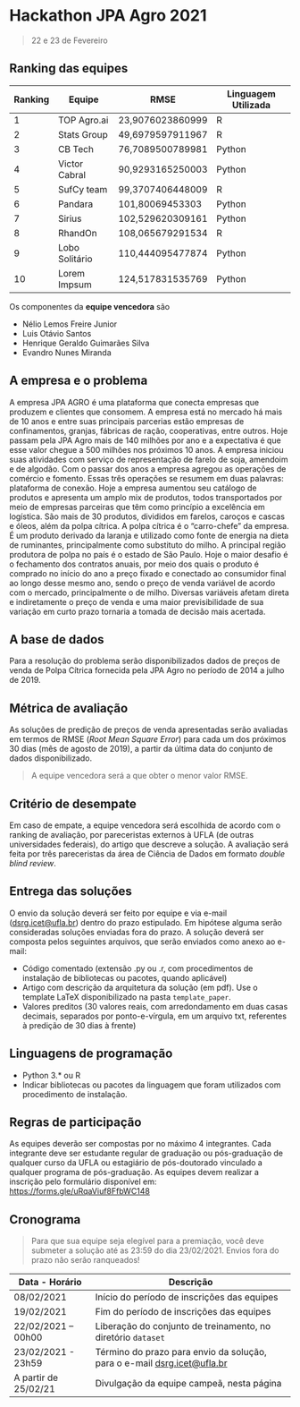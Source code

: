 # Hackathon JPA Agro 2021

> 22 e 23 de Fevereiro

## Ranking das equipes

| Ranking | Equipe         | RMSE             | Linguagem Utilizada |
|---------|----------------|------------------|---------------------|
| 1       | TOP Agro.ai    | 23,9076023860999 | R                   |
| 2       | Stats Group    | 49,6979597911967 | R                   |
| 3       | CB Tech        | 76,7089500789981 | Python              |
| 4       | Victor Cabral  | 90,9293165250003 | Python              |
| 5       | SufCy team     | 99,3707406448009 | R                   |
| 6       | Pandara        | 101,80069453303  | Python              |
| 7       | Sirius         | 102,529620309161 | Python              |
| 8       | RhandOn        | 108,065679291534 | R                   |
| 9       | Lobo Solitário | 110,444095477874 | Python              |
| 10      | Lorem Impsum   | 124,517831535769 | Python              |

Os componentes da **equipe vencedora** são
* Nélio Lemos Freire Junior
* Luis Otávio Santos
* Henrique Geraldo Guimarães Silva
* Evandro Nunes Miranda
 
## A empresa e o problema
 
A empresa JPA AGRO é uma plataforma que conecta empresas que produzem e clientes que consomem. A empresa está no mercado há mais de 10 anos e entre suas principais parcerias estão empresas de confinamentos, granjas, fábricas de ração, cooperativas, entre outros. Hoje passam pela JPA Agro mais de 140 milhões por ano e a expectativa é que esse valor chegue a 500 milhões nos próximos 10 anos.
A empresa iniciou suas atividades com serviço de representação de farelo de soja, amendoim e de algodão. Com o passar dos anos a empresa agregou as operações de comércio e fomento. Essas três operações se resumem em duas palavras: plataforma de conexão. Hoje a empresa aumentou seu catálogo de produtos e apresenta um amplo mix de produtos, todos transportados por meio de empresas parceiras que têm como princípio a excelência em logística. São mais de 30 produtos, divididos em farelos, caroços e cascas e óleos, além da polpa cítrica.
A polpa cítrica é o “carro-chefe” da empresa. É um produto derivado da laranja e utilizado como fonte de energia na dieta de ruminantes, principalmente como substituto do milho. A principal região produtora de polpa no país é o estado de São Paulo.
Hoje o maior desafio é o fechamento dos contratos anuais, por meio dos quais o produto é comprado no início do ano a preço fixado e conectado ao consumidor final ao longo desse mesmo ano, sendo o  preço de venda variável de acordo com o mercado, principalmente o de milho. Diversas variáveis afetam direta e indiretamente o preço de venda e uma maior previsibilidade de sua variação em curto prazo tornaria a tomada de decisão mais acertada. 

## A base de dados 

Para a resolução do problema serão disponibilizados dados de preços de venda de Polpa Cítrica fornecida pela JPA Agro no período de 2014 a julho de 2019. 

## Métrica de avaliação

As soluções de predição de preços de venda apresentadas serão avaliadas em termos de RMSE (_Root Mean Square Error_) para cada um dos próximos 30 dias (mês de agosto de 2019), a partir da última data do conjunto de dados disponibilizado.

> A equipe vencedora será a que obter o menor valor RMSE.


## Critério de desempate

Em caso de empate, a equipe vencedora será escolhida de acordo com o ranking de avaliação, por pareceristas externos à UFLA (de outras universidades federais), do artigo que descreve a solução. A avaliação será feita por três pareceristas da área de Ciência de Dados em formato _double blind review_.


## Entrega das soluções

O envio da solução deverá ser feito por equipe e via e-mail (dsrg.icet@ufla.br) dentro do prazo estipulado. Em hipótese alguma serão consideradas soluções enviadas fora do prazo.
A solução deverá ser composta pelos seguintes arquivos, que serão enviados como anexo ao e-mail:
- Código comentado (extensão .py ou .r, com procedimentos de instalação de bibliotecas ou pacotes, quando aplicável)
- Artigo com descrição da arquitetura da solução (em pdf). Use o template LaTeX disponibilizado na pasta ```template_paper```. 
- Valores preditos (30 valores reais, com arredondamento em duas casas decimais, separados por ponto-e-vírgula, em um arquivo txt, referentes à predição de 30 dias à frente)

## Linguagens de programação

- Python 3.* ou R
- Indicar bibliotecas ou pacotes da linguagem que foram utilizados com procedimento de instalação. 

## Regras de participação

As equipes deverão ser compostas por no máximo 4 integrantes. Cada integrante deve ser estudante regular de graduação ou pós-graduação de qualquer curso da UFLA ou estagiário de pós-doutorado vinculado a qualquer programa de pós-graduação.
As equipes devem realizar a inscrição pelo formulário disponível em: https://forms.gle/uRqaViuf8FfbWC148

## Cronograma

> Para que sua equipe seja elegível para a premiação, você deve submeter a solução até as 23:59 do dia
23/02/2021. Envios fora do prazo não serão ranqueados!

| Data - Horário | Descrição |
|----------------------------|----------------------------|
| 08/02/2021 | Início do período de inscrições das equipes | 
| 19/02/2021 | Fim do período de inscrições das equipes | 
| 22/02/2021 – 00h00 | Liberação do conjunto de treinamento, no diretório ```dataset``` | 
| 23/02/2021 - 23h59 | Término do prazo para envio da solução, para o e-mail dsrg.icet@ufla.br | 
| A partir de 25/02/21 | Divulgação da equipe campeã, nesta página |

